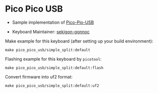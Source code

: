 # Pico Pico USB

* Sample implementation of [Pico-Pio-USB](https://github.com/sekigon-gonnoc/Pico-PIO-USB)

* Keyboard Maintainer: [sekigon-gonnoc](https://github.com/sekigon-gonnoc)

Make example for this keyboard (after setting up your build environment):

    make pico_pico_usb/simple_split:default

Flashing example for this keyboard by `picotool`:

    make pico_pico_usb/simple_split:default:flash

Convert firmware into uf2 format:

    make pico_pico_usb/simple_split:default:uf2


